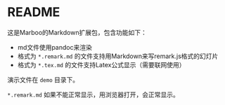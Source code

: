 # README
<!-- create time: 2014-05-15 22:27:05  -->

这是Marboo的Markdown扩展包，包含功能如下：

- md文件使用pandoc来渲染
- 格式为 `*.remark.md` 的文件支持用Markdown来写remark.js格式的幻灯片
- 格式为 `*.tex.md` 的文件支持Latex公式显示（需要联网使用）

演示文件在 `demo` 目录下。

`*.remark.md` 如果不能正常显示，用浏览器打开，会正常显示。
